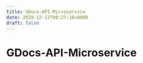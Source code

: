 ```yaml
---
title: GDocs-API-Microservice
date: 2020-12-12T08:27:16+0000
draft: false
---
```

# GDocs-API-Microservice